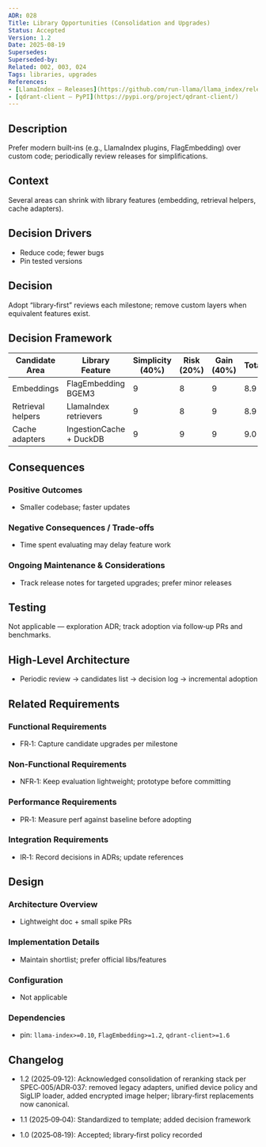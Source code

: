 ```yaml
---
ADR: 028
Title: Library Opportunities (Consolidation and Upgrades)
Status: Accepted
Version: 1.2
Date: 2025-08-19
Supersedes:
Superseded-by:
Related: 002, 003, 024
Tags: libraries, upgrades
References:
- [LlamaIndex — Releases](https://github.com/run-llama/llama_index/releases)
- [qdrant-client — PyPI](https://pypi.org/project/qdrant-client/)
---
```


## Description

Prefer modern built‑ins (e.g., LlamaIndex plugins, FlagEmbedding) over custom code; periodically review releases for simplifications.

## Context

Several areas can shrink with library features (embedding, retrieval helpers, cache adapters).

## Decision Drivers

- Reduce code; fewer bugs
- Pin tested versions

## Decision

Adopt “library‑first” reviews each milestone; remove custom layers when equivalent features exist.

## Decision Framework

| Candidate Area     | Library Feature            | Simplicity (40%) | Risk (20%) | Gain (40%) | Total | Decision |
|--------------------|----------------------------|------------------|------------|------------|-------|----------|
| Embeddings         | FlagEmbedding BGEM3        | 9                | 8          | 9          | 8.9   | ✅ Sel.  |
| Retrieval helpers  | LlamaIndex retrievers      | 9                | 8          | 9          | 8.9   | ✅ Sel.  |
| Cache adapters     | IngestionCache + DuckDB     | 9                | 9          | 9          | 9.0   | ✅ Sel.  |

## Consequences

### Positive Outcomes

- Smaller codebase; faster updates

### Negative Consequences / Trade-offs

- Time spent evaluating may delay feature work

### Ongoing Maintenance & Considerations

- Track release notes for targeted upgrades; prefer minor releases

## Testing

Not applicable — exploration ADR; track adoption via follow‑up PRs and benchmarks.

## High-Level Architecture

- Periodic review → candidates list → decision log → incremental adoption

## Related Requirements

### Functional Requirements

- FR‑1: Capture candidate upgrades per milestone

### Non-Functional Requirements

- NFR‑1: Keep evaluation lightweight; prototype before committing

### Performance Requirements

- PR‑1: Measure perf against baseline before adopting

### Integration Requirements

- IR‑1: Record decisions in ADRs; update references

## Design

### Architecture Overview

- Lightweight doc + small spike PRs

### Implementation Details

- Maintain shortlist; prefer official libs/features

### Configuration

- Not applicable

### Dependencies

- pin: `llama-index>=0.10`, `FlagEmbedding>=1.2`, `qdrant-client>=1.6`

## Changelog

- 1.2 (2025‑09‑12): Acknowledged consolidation of reranking stack per SPEC‑005/ADR‑037: removed legacy adapters, unified device policy and SigLIP loader, added encrypted image helper; library‑first replacements now canonical.

- 1.1 (2025‑09‑04): Standardized to template; added decision framework

- 1.0 (2025‑08‑19): Accepted; library‑first policy recorded
